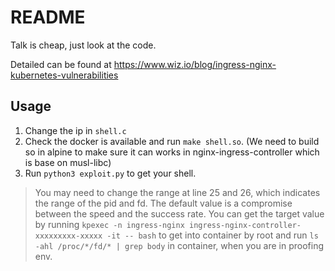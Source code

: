 # README

Talk is cheap, just look at the code.

Detailed can be found at https://www.wiz.io/blog/ingress-nginx-kubernetes-vulnerabilities

## Usage

1. Change the ip in `shell.c`
2. Check the docker is available and run `make shell.so`. (We need to build so in alpine to make sure it can works in nginx-ingress-controller which is base on musl-libc)
3. Run `python3 exploit.py` to get your shell.

> You may need to change the range at line 25 and 26, which indicates the range of the pid and fd. The default value is a compromise between the speed and the success rate.
> You can get the target value by running `kpexec -n ingress-nginx ingress-nginx-controller-xxxxxxxxx-xxxxx -it -- bash` to get into container by root and run `ls  -ahl /proc/*/fd/* | grep body` in container, when you are in proofing env. 
